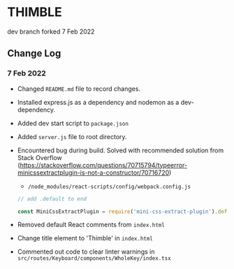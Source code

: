 # THIMBLE

dev branch forked 7 Feb 2022

## Change Log

### 7 Feb 2022

- Changed `README.md` file to record changes.
- Installed express.js as a dependency and nodemon as a dev-dependency.
- Added dev start script to `package.json`
- Added `server.js` file to root directory.
- Encountered bug during build. Solved with recommended solution from Stack Overflow (https://stackoverflow.com/questions/70715794/typeerror-minicssextractplugin-is-not-a-constructor/70716720)

  - `/node_modules/react-scripts/config/webpack.config.js`
    </br>

  ```javascript
  // add .default to end

  const MiniCssExtractPlugin = require('mini-css-extract-plugin').default;
  ```

- Removed default React comments from `index.html`
- Change title element to 'Thimble' in `index.html`
- Commented out code to clear linter warnings in `src/routes/Keyboard/components/WholeKey/index.tsx`
